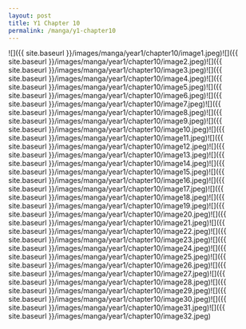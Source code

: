 ```yaml
---
layout: post
title: Y1 Chapter 10
permalink: /manga/y1-chapter10
---
```


![]({{ site.baseurl }}/images/manga/year1/chapter10/image1.jpeg)![]({{ site.baseurl }}/images/manga/year1/chapter10/image2.jpeg)![]({{ site.baseurl }}/images/manga/year1/chapter10/image3.jpeg)![]({{ site.baseurl }}/images/manga/year1/chapter10/image4.jpeg)![]({{ site.baseurl }}/images/manga/year1/chapter10/image5.jpeg)![]({{ site.baseurl }}/images/manga/year1/chapter10/image6.jpeg)![]({{ site.baseurl }}/images/manga/year1/chapter10/image7.jpeg)![]({{ site.baseurl }}/images/manga/year1/chapter10/image8.jpeg)![]({{ site.baseurl }}/images/manga/year1/chapter10/image9.jpeg)![]({{ site.baseurl }}/images/manga/year1/chapter10/image10.jpeg)![]({{ site.baseurl }}/images/manga/year1/chapter10/image11.jpeg)![]({{ site.baseurl }}/images/manga/year1/chapter10/image12.jpeg)![]({{ site.baseurl }}/images/manga/year1/chapter10/image13.jpeg)![]({{ site.baseurl }}/images/manga/year1/chapter10/image14.jpeg)![]({{ site.baseurl }}/images/manga/year1/chapter10/image15.jpeg)![]({{ site.baseurl }}/images/manga/year1/chapter10/image16.jpeg)![]({{ site.baseurl }}/images/manga/year1/chapter10/image17.jpeg)![]({{ site.baseurl }}/images/manga/year1/chapter10/image18.jpeg)![]({{ site.baseurl }}/images/manga/year1/chapter10/image19.jpeg)![]({{ site.baseurl }}/images/manga/year1/chapter10/image20.jpeg)![]({{ site.baseurl }}/images/manga/year1/chapter10/image21.jpeg)![]({{ site.baseurl }}/images/manga/year1/chapter10/image22.jpeg)![]({{ site.baseurl }}/images/manga/year1/chapter10/image23.jpeg)![]({{ site.baseurl }}/images/manga/year1/chapter10/image24.jpeg)![]({{ site.baseurl }}/images/manga/year1/chapter10/image25.jpeg)![]({{ site.baseurl }}/images/manga/year1/chapter10/image26.jpeg)![]({{ site.baseurl }}/images/manga/year1/chapter10/image27.jpeg)![]({{ site.baseurl }}/images/manga/year1/chapter10/image28.jpeg)![]({{ site.baseurl }}/images/manga/year1/chapter10/image29.jpeg)![]({{ site.baseurl }}/images/manga/year1/chapter10/image30.jpeg)![]({{ site.baseurl }}/images/manga/year1/chapter10/image31.jpeg)![]({{ site.baseurl }}/images/manga/year1/chapter10/image32.jpeg)
